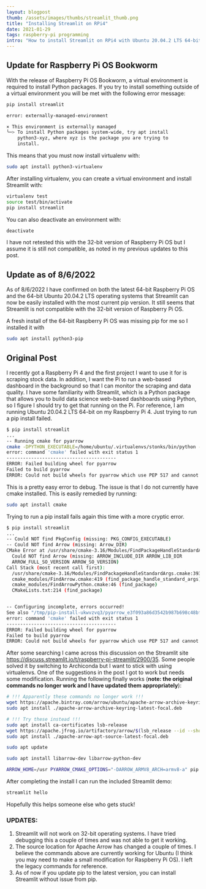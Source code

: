 ```yaml
---
layout: blogpost
thumb: /assets/images/thumbs/streamlit_thumb.png
title: "Installing Streamlit on RPi4"
date: 2021-01-29
tags: raspberry-pi programming
intro: "How to install Streamlit on RPi4 with Ubuntu 20.04.2 LTS 64-bit."
---
```


## Update for Raspberry Pi OS Bookworm

With the release of Raspberry Pi OS Bookworm, a virtual environment is required to install Python packages. If you try to install something outside of a virtual environment you will be met with the following error message:

```bash
pip install streamlit

error: externally-managed-environment

× This environment is externally managed
╰─> To install Python packages system-wide, try apt install
    python3-xyz, where xyz is the package you are trying to
    install.
```

This means that you must now install virtualenv with:
```bash
sudo apt install python3-virtualenv
```

After installing virtualenv, you can create a virtual environment and install Streamlit with:
```bash
virtualenv test
source test/bin/activate
pip install streamlit
```

You can also deactivate an environment with:
```bash
deactivate
```

I have not retested this with the 32-bit version of Raspberry Pi OS but I assume it is still not compatible, as noted in my previous updates to this post.

## Update as of 8/6/2022

As of 8/6/2022 I have confirmed on both the latest 64-bit Raspberry Pi OS and the 64-bit Ubuntu 20.04.2 LTS operating systems that Streamlit can now be easily installed with the most current pip version. It still seems that Streamlit is not compatible with the 32-bit version of Raspberry Pi OS.

A fresh install of the 64-bit Raspberry Pi OS was missing pip for me so I installed it with
```bash
sudo apt install python3-pip
```

## Original Post

I recently got a Raspberry Pi 4 and the first project I want to use it for is scraping stock data. In addition, I want the Pi to run a web-based dashboard in the background so that I can monitor the scraping and data quality. I have some familiarity with Streamlit, which is a Python package that allows you to build data science web-based dashboards using Python, so I figure I should try to get that running on the Pi. For reference, I am running Ubuntu 20.04.2 LTS 64-bit on my Raspberry Pi 4. Just trying to run a pip install failed.
```bash
$ pip install streamlit
...
-- Running cmake for pyarrow
cmake -DPYTHON_EXECUTABLE=/home/ubuntu/.virtualenvs/stonks/bin/python -DPython3_EXECUTABLE=/home/ubuntu/.virtualenvs/stonks/bin/python  -DPYARROW_BUILD_CUDA=off -DPYARROW_BUILD_FLIGHT=off -DPYARROW_BUILD_GANDIVA=off -DPYARROW_BUILD_DATASET=off -DPYARROW_BUILD_ORC=off -DPYARROW_BUILD_PARQUET=off -DPYARROW_BUILD_PLASMA=off -DPYARROW_BUILD_S3=off -DPYARROW_BUILD_HDFS=off -DPYARROW_USE_TENSORFLOW=off -DPYARROW_BUNDLE_ARROW_CPP=off -DPYARROW_BUNDLE_BOOST=off -DPYARROW_GENERATE_COVERAGE=off -DPYARROW_BOOST_USE_SHARED=on -DPYARROW_PARQUET_USE_SHARED=on -DCMAKE_BUILD_TYPE=release /tmp/pip-install-b8ahqkyq/pyarrow_c59a8f53d01b46b58561b671c0a23307
error: command 'cmake' failed with exit status 1
----------------------------------------
ERROR: Failed building wheel for pyarrow
Failed to build pyarrow
ERROR: Could not build wheels for pyarrow which use PEP 517 and cannot be installed directly
```
This is a pretty easy error to debug. The issue is that I do not currently have cmake installed. This is easily remedied by running:
```bash
sudo apt install cmake
```
Trying to run a pip install fails again this time with a more cryptic error.
```bash
$ pip install streamlit
...
-- Could NOT find PkgConfig (missing: PKG_CONFIG_EXECUTABLE)
-- Could NOT find Arrow (missing: Arrow_DIR)
CMake Error at /usr/share/cmake-3.16/Modules/FindPackageHandleStandardArgs.cmake:146 (message):
  Could NOT find Arrow (missing: ARROW_INCLUDE_DIR ARROW_LIB_DIR
  ARROW_FULL_SO_VERSION ARROW_SO_VERSION)
Call Stack (most recent call first):
  /usr/share/cmake-3.16/Modules/FindPackageHandleStandardArgs.cmake:393 (_FPHSA_FAILURE_MESSAGE)
  cmake_modules/FindArrow.cmake:419 (find_package_handle_standard_args)
  cmake_modules/FindArrowPython.cmake:46 (find_package)
  CMakeLists.txt:214 (find_package)


-- Configuring incomplete, errors occurred!
See also "/tmp/pip-install-ukwvzvq3/pyarrow_e3f093a86d3542b987b698c48bfa3ebe/build/temp.linux-aarch64-3.8/CMakeFiles/CMakeOutput.log".
error: command 'cmake' failed with exit status 1
----------------------------------------
ERROR: Failed building wheel for pyarrow
Failed to build pyarrow
ERROR: Could not build wheels for pyarrow which use PEP 517 and cannot be installed directly

```

After some searching I came across this discussion on the Streamlit site <a href="https://discuss.streamlit.io/t/raspberry-pi-streamlit/2900/35" target="_blank">https://discuss.streamlit.io/t/raspberry-pi-streamlit/2900/35</a>. Some people solved it by switching to Archiconda but I want to stick with using virtualenvs. One of the suggestions in the post I got to work but needs some modification. Running the following finally works (**note: the original commands no longer work and I have updated them appropriately**):
```bash
# !!! Apparently these commands no longer work !!!
wget https://apache.bintray.com/arrow/ubuntu/apache-arrow-archive-keyring-latest-focal.deb
sudo apt install ./apache-arrow-archive-keyring-latest-focal.deb

# !!! Try these instead !!!
sudo apt install ca-certificates lsb-release
wget https://apache.jfrog.io/artifactory/arrow/$(lsb_release --id --short | tr 'A-Z' 'a-z')/apache-arrow-apt-source-latest-$(lsb_release --codename --short).deb
sudo apt install ./apache-arrow-apt-source-latest-focal.deb

sudo apt update

sudo apt install libarrow-dev libarrow-python-dev

ARROW_HOME=/usr PYARROW_CMAKE_OPTIONS="-DARROW_ARMV8_ARCH=armv8-a" pip install streamlit
```

After completing the install I can run the included Streamlit demo:
```bash
streamlit hello
```

Hopefully this helps someone else who gets stuck!

### UPDATES:

1. Streamlit will not work on 32-bit operating systems. I have tried debugging this a couple of times and was not able to get it working.
2. The source location for Apache Arrow has changed a couple of times. I believe the commands above are currently working for Ubuntu (I think you may need to make a small modification for Raspberry Pi OS). I left the legacy commands for reference.
3. As of now if you update pip to the latest version, you can install Streamlit without issue from pip.
